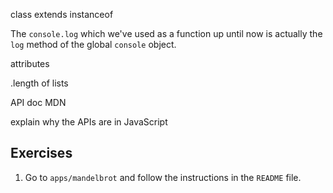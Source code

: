 class
extends
instanceof

The `console.log` which we've used as a function up until now is actually the `log` method of the global `console` object.

attributes

.length of lists

API doc MDN

explain why the APIs are in JavaScript

## Exercises

1. Go to `apps/mandelbrot` and follow the instructions in the `README` file.
